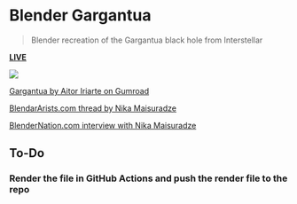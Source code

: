 # Blender Gargantua

> Blender recreation of the Gargantua black hole from Interstellar

[**LIVE**](https://tomashubelbauer.github.io/blender-gargantua)

![](Gargantua.png)

[Gargantua by Aitor Iriarte on Gumroad](https://gumroad.com/l/EzAZM)

[BlendarArists.com thread by Nika Maisuradze](https://blenderartists.org/t/interstellar-black-hole-gargantua/627437)

[BlenderNation.com interview with Nika Maisuradze](https://www.blendernation.com/2015/02/17/behind-the-scenes-gargantua/)

## To-Do

### Render the file in GitHub Actions and push the render file to the repo
